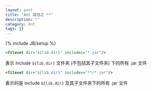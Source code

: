 ```yaml
---
layout: post
title: "Ant 路径之 **"
description: ""
category: Ant
tags: []
---
```

{% include JB/setup %}

```xml
<fileset dir="${lib.dir}" includes="*.jar"/>
```

表示 include `${lib.dir}` 文件夹 (不包括其子文件夹) 下的所有 \.jar 文件  

```xml
<fileset dir="${lib.dir}" includes="**/*.jar"/>  
```

表示的是 include `${lib.dir}` 及其子文件夹下的所有 \.jar 文件